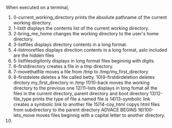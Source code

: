 When executed on a terminal,
1) 0-current_working_directory prints the absolute pathname of the current working directory.
2) 1-listit displays the contents list of the current working directory.
3) 2-bring_me_home changes the working directory to the user's home directory.
4) 3-listfiles displays directory contents in a long format.
5) 4-listmorefiles displays direction contents in a long format, aslo included are the hidden files
6) 5-listfilesdigitonly displays in long format files begininig with digits.
7) 6-firstdirectory creates a file in a tmp directory.
8) 7-movethatfile moves a file from /tmp to /tmp/my_first_directory
9) 8-firstdelete deletes a file called betty.
10)9-firstdirdeletion deletes dirctory my_first_directory in /tmp
11)10-back moves the working directory to the  previous one
12)11-lists displays in long fomat all the files in the current directory, parent directory and boot directory
13)12-file_type prints the type of file a named file is
14)13-symbolic link creates a symbolic link to another file
15)14-coy_html copys html files from subdirectory to the parent directory
ADVACE BEGINS
16)100-lets_move moves files beginnig with a capital letter to another directory.
17)
